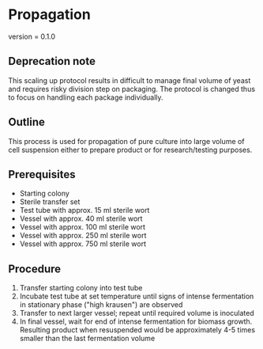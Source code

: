 # Propagation

version = 0.1.0

## Deprecation note

This scaling up protocol results in difficult to manage final volume of yeast and requires risky division step on packaging. The protocol is changed thus to focus on handling each package individually.

## Outline

This process is used for propagation of pure culture into large volume of cell suspension either to prepare product or for research/testing purposes.

## Prerequisites

- Starting colony
- Sterile transfer set
- Test tube with approx. 15 ml sterile wort
- Vessel with approx. 40 ml sterile wort
- Vessel with approx. 100 ml sterile wort
- Vessel with approx. 250 ml sterile wort
- Vessel with approx. 750 ml sterile wort

## Procedure

1. Transfer starting colony into test tube
2. Incubate test tube at set temperature until signs of intense fermentation in stationary phase ("high krausen") are observed
3. Transfer to next larger vessel; repeat until required volume is inoculated
4. In final vessel, wait for end of intense fermentation for biomass growth. Resulting product when resuspended would be approximately 4-5 times smaller than the last fermentation volume


